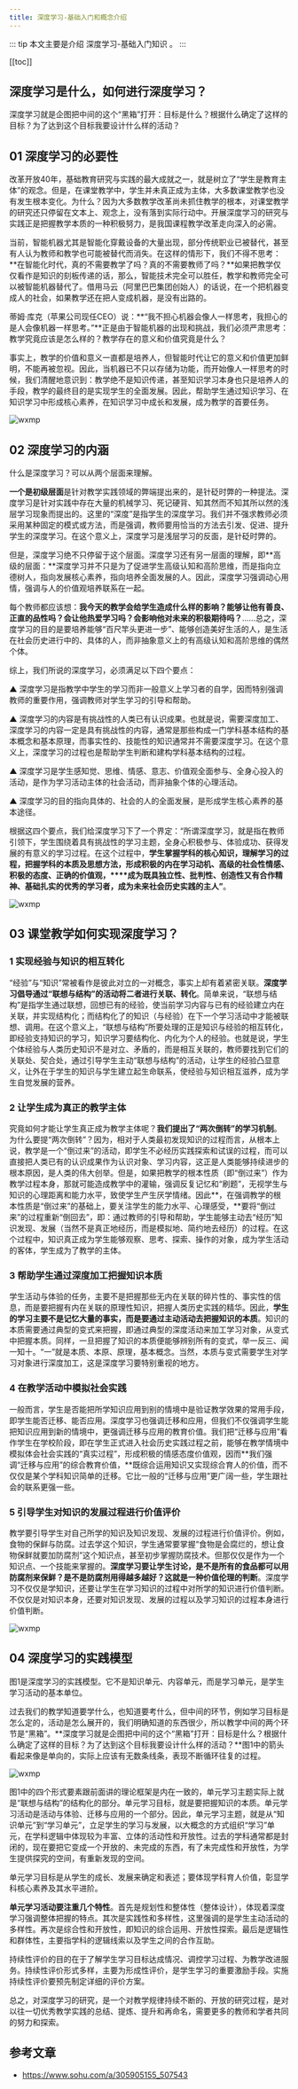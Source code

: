 ```yaml
---
title: 深度学习-基础入门和概念介绍
---
```


::: tip
本文主要是介绍 深度学习-基础入门知识 。
:::

[[toc]]

## 深度学习是什么，如何进行深度学习？ 

深度学习就是企图把中间的这个“黑箱”打开：目标是什么？根据什么确定了这样的目标？为了达到这个目标我要设计什么样的活动？


## 01 深度学习的必要性

改革开放40年，基础教育研究与实践的最大成就之一，就是树立了“学生是教育主体”的观念。但是，在课堂教学中，学生并未真正成为主体，大多数课堂教学也没有发生根本变化。为什么？因为大多数教学改革尚未抓住教学的根本，对课堂教学的研究还只停留在文本上、观念上，没有落到实际行动中。开展深度学习的研究与实践正是把握教学本质的一种积极努力，是我国课程教学改革走向深入的必需。

当前，智能机器尤其是智能化穿戴设备的大量出现，部分传统职业已被替代，甚至有人认为教师和教学也可能被替代而消失。在这样的情形下，我们不得不思考：**在智能化时代，真的不需要教学了吗？真的不需要教师了吗？**如果把教学仅仅看作是知识的刻板传递的话，那么，智能技术完全可以胜任，教学和教师完全可以被智能机器替代了。借用马云（阿里巴巴集团创始人）的话说，在一个把机器变成人的社会，如果教学还在把人变成机器，是没有出路的。

蒂姆·库克（苹果公司现任CEO）说：**“我不担心机器会像人一样思考，我担心的是人会像机器一样思考。”**正是由于智能机器的出现和挑战，我们必须严肃思考：教学究竟应该是怎么样的？教学存在的意义和价值究竟是什么？

事实上，教学的价值和意义一直都是培养人，但智能时代让它的意义和价值更加鲜明，不能再被忽视。因此，当机器已不只以存储为功能，而开始像人一样思考的时候，我们清醒地意识到：教学绝不是知识传递，甚至知识学习本身也只是培养人的手段，教学的最终目的是实现学生的全面发展。因此，帮助学生通过知识学习、在知识学习中形成核心素养，在知识学习中成长和发展，成为教学的首要任务。

<img class= "zoom-custom-imgs" :src="$withBase('/assets/img/ai/dlintro/intro-1.png')" alt="wxmp">

## 02 深度学习的内涵

什么是深度学习？可以从两个层面来理解。

**一个是初级层面**是针对教学实践领域的弊端提出来的，是针砭时弊的一种提法。深度学习是针对实践中存在大量的机械学习、死记硬背、知其然而不知其所以然的浅层学习现象而提出的。这里的“深度”是指学生的深度学习。我们并不强求教师必须采用某种固定的模式或方法，而是强调，教师要用恰当的方法去引发、促进、提升学生的深度学习。在这个意义上，深度学习是浅层学习的反面，是针砭时弊的。

但是，深度学习绝不只停留于这个层面。深度学习还有另一层面的理解，即**高级的层面：**深度学习并不只是为了促进学生高级认知和高阶思维，而是指向立德树人，指向发展核心素养，指向培养全面发展的人。因此，深度学习强调动心用情，强调与人的价值观培养联系在一起。

每个教师都应该想：**我今天的教学会给学生造成什么样的影响？能够让他有善良、正直的品性吗？会让他热爱学习吗？会影响他对未来的积极期待吗？**……总之，深度学习的目的是要培养能够“百尺竿头更进一步”、能够创造美好生活的人，是生活在社会历史进行中的、具体的人，而非抽象意义上的有高级认知和高阶思维的偶然个体。

综上，我们所说的深度学习，必须满足以下四个要点：

▲ 深度学习是指教学中学生的学习而非一般意义上学习者的自学，因而特别强调教师的重要作用，强调教师对学生学习的引导和帮助。

▲ 深度学习的内容是有挑战性的人类已有认识成果。也就是说，需要深度加工、深度学习的内容一定是具有挑战性的内容，通常是那些构成一门学科基本结构的基本概念和基本原理，而事实性的、技能性的知识通常并不需要深度学习。在这个意义上，深度学习的过程也是帮助学生判断和建构学科基本结构的过程。

▲ 深度学习是学生感知觉、思维、情感、意志、价值观全面参与、全身心投入的活动，是作为学习活动主体的社会活动，而非抽象个体的心理活动。

▲ 深度学习的目的指向具体的、社会的人的全面发展，是形成学生核心素养的基本途径。

根据这四个要点，我们给深度学习下了一个界定：“所谓深度学习，就是指在教师引领下，学生围绕着具有挑战性的学习主题，全身心积极参与、体验成功、获得发展的有意义的学习过程。在这个过程中，**学生掌握学科的核心知识，理解学习的过程，把握学科的本质及思想方法，形成积极的内在学习动机、高级的社会性情感、积极的态度、正确的价值观，****成为既具独立性、批判性、创造性又有合作精神、基础扎实的优秀的学习者，成为未来社会历史实践的主人”**。

<img class= "zoom-custom-imgs" :src="$withBase('/assets/img/ai/dlintro/intro-2.png')" alt="wxmp">

## 03 课堂教学如何实现深度学习？

### **1** 实现经验与知识的相互转化

“经验”与“知识”常被看作是彼此对立的一对概念，事实上却有着紧密关联。**深度学习倡导通过“联想与结构”的活动将二者进行关联、转化**。简单来说，“联想与结构”是指学生通过联想，回想已有的经验，使当前学习内容与已有的经验建立内在关联，并实现结构化；而结构化了的知识（与经验）在下一个学习活动中才能被联想、调用。在这个意义上，“联想与结构”所要处理的正是知识与经验的相互转化，即经验支持知识的学习，知识学习要结构化、内化为个人的经验。也就是说，学生个体经验与人类历史知识不是对立、矛盾的，而是相互关联的，教师要找到它们的关联处、契合处，通过引导学生主动“联想与结构”的活动，让学生的经验凸显意义，让外在于学生的知识与学生建立起生命联系，使经验与知识相互滋养，成为学生自觉发展的营养。

### **2** 让学生成为真正的教学主体

究竟如何才能让学生真正成为教学主体呢？**我们提出了“两次倒转”的学习机制**。为什么要提“两次倒转”？因为，相对于人类最初发现知识的过程而言，从根本上说，教学是一个“倒过来”的活动，即学生不必经历实践探索和试误的过程，而可以直接把人类已有的认识成果作为认识对象、学习内容，这正是人类能够持续进步的根本原因，是人类的伟大创举。但是，如果把教学的根本性质（即“倒过来”）作为教学过程本身，那就可能造成教学中的灌输，强调反复记忆和“刷题”，无视学生与知识的心理距离和能力水平，致使学生产生厌学情绪。因此**，在强调教学的根本性质是“倒过来”的基础上，要关注学生的能力水平、心理感受，**要将“倒过来”的过程重新“倒回去”，即：通过教师的引导和帮助，学生能够主动去“经历”知识发现、发展（当然不是真正地经历，而是模拟地、简约地去经历）的过程。在这个过程中，知识真正成为学生能够观察、思考、探索、操作的对象，成为学生活动的客体，学生成为了教学的主体。

### **3** 帮助学生通过深度加工把握知识本质

学生活动与体验的任务，主要不是把握那些无内在关联的碎片性的、事实性的信息，而是要把握有内在关联的原理性知识，把握人类历史实践的精华。因此，**学生的学习主要不是记忆大量的事实，而是要通过主动活动去把握知识的本质**。知识的本质需要通过典型的变式来把握，即通过典型的深度活动来加工学习对象，从变式中把握本质。同样，一旦把握了知识的本质便能够辨别所有的变式，举一反三、闻一知十。“一”就是本质、本原、原理，基本概念。当然，本质与变式需要学生对学习对象进行深度加工，这是深度学习要特别重视的地方。

### **4** 在教学活动中模拟社会实践

一般而言，学生是否能把所学知识应用到别的情境中是验证教学效果的常用手段，即学生能否迁移、能否应用。深度学习也强调迁移和应用，但我们不仅强调学生能把知识应用到新的情境中，更强调迁移与应用的教育价值。我们把“迁移与应用”看作学生在学校阶段，即在学生正式进入社会历史实践过程之前，能够在教学情境中模拟体会社会实践的“真实过程”，形成积极的情感态度价值观，因而**我们强调“迁移与应用”的综合教育价值，**既综合运用知识又实现综合育人的价值，而不仅仅是某个学科知识简单的迁移。它比一般的“迁移与应用”更广阔一些，学生跟社会的联系更强一些。

### **5** 引导学生对知识的发展过程进行价值评价

教学要引导学生对自己所学的知识及知识发现、发展的过程进行价值评价。例如，食物的保鲜与防腐。过去学这个知识，学生通常要掌握“食物是会腐烂的，想让食物保鲜就要加防腐剂”这个知识点，甚至初步掌握防腐技术。但那仅仅是作为一个知识点、一个技能来掌握的。**深度学习要让学生讨论，是不是所有的食品都可以用防腐剂来保鲜？是不是防腐剂用得越多越好？这就是一种价值伦理的判断**。深度学习不仅仅是学知识，还要让学生在学习知识的过程中对所学的知识进行价值判断。不仅仅是对知识本身，还要对知识发现、发展的过程以及学习知识的过程本身进行价值判断。

<img class= "zoom-custom-imgs" :src="$withBase('/assets/img/ai/dlintro/intro-3.png')" alt="wxmp">

## 04 深度学习的实践模型

图1是深度学习的实践模型。它不是知识单元、内容单元，而是学习单元，是学生学习活动的基本单位。

过去我们的教学知道要学什么，也知道要考什么，但中间的环节，例如学习目标是怎么定的，活动是怎么展开的，我们明确知道的东西很少，所以教学中间的两个环节是“黑箱”。**深度学习就是企图把中间的这个“黑箱”打开：目标是什么？根据什么确定了这样的目标？为了达到这个目标我要设计什么样的活动？**图1中的箭头看起来像是单向的，实际上应该有无数条线条，表现不断循环往复的过程。

<img class= "zoom-custom-imgs" :src="$withBase('/assets/img/ai/dlintro/intro-4.png')" alt="wxmp">

图1中的四个形式要素跟前面讲的理论框架是内在一致的，单元学习主题实际上就是“联想与结构”的结构化的部分。单元学习目标，就是要把握知识的本质。单元学习活动是活动与体验、迁移与应用的一个部分。因此，单元学习主题，就是从“知识单元”到“学习单元”，立足学生的学习与发展，以大概念的方式组织“学习”单元，在学科逻辑中体现较为丰富、立体的活动性和开放性。过去的学科通常都是封闭的，现在要把它变成一个开放的、未完成的东西，有了未完成性和开放性，为学生提供探究的空间，有重新发现的空间。

单元学习目标是从学生的成长、发展来确定和表述；要体现学科育人价值，彰显学科核心素养及其水平进阶。

**单元学习活动要注重几个特性**。首先是规划性和整体性（整体设计），体现着深度学习强调整体把握的特点。其次是实践性和多样性，这里强调的是学生主动活动的多样性。再次是综合性和开放性，即知识的综合运用、开放性探索。最后是逻辑性和群体性，主要指学科的逻辑线索以及学生之间的合作互助。

持续性评价的目的在于了解学生学习目标达成情况、调控学习过程、为教学改进服务。持续性评价形式多样，主要为形成性评价，是学生学习的重要激励手段。实施持续性评价要预先制定详细的评价方案。

总之，对深度学习的研究，是一个对教学规律持续不断的、开放的研究过程，是对以往一切优秀教学实践的总结、提炼、提升和再命名，需要更多的教师和学者共同的努力和探索。

## 参考文章
* https://www.sohu.com/a/305905155_507543